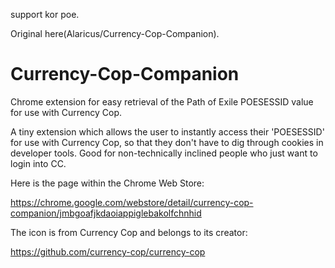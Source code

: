 support kor poe.





Original here(Alaricus/Currency-Cop-Companion). 


# Currency-Cop-Companion
Chrome extension for easy retrieval of the Path of Exile POESESSID value for use with Currency Cop.

A tiny extension which allows the user to instantly access their 'POESESSID' for use with Currency
Cop, so that they don't have to dig through cookies in developer tools. Good for non-technically 
inclined people who just want to login into CC.

Here is the page within the Chrome Web Store:

https://chrome.google.com/webstore/detail/currency-cop-companion/jmbgoafjkdaoiappiglebakolfchnhid

The icon is from Currency Cop and belongs to its creator:

https://github.com/currency-cop/currency-cop
